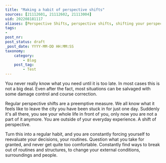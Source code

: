 ```yaml
---
title: "Making a habit of perspective shifts"
sources: [21112601, 21112602, 21113004]
uid: 202208181117
aliases: [Perspective Shifts, perspective shifts, shifting your perspective]
tags:
-
post_nr:
post_status: draft
_post_date: YYYY-MM-DD HH:MM:SS
taxonomy:
    category:
        - Blog
    post_tag:
        - Test
---
```


You never really know what you need until it is too late. In most cases this is not a big deal. Even after the fact, most situations can be salvaged with some damage control and course correction.

Regular perspective shifts are a preemptive measure. We all know what it feels like to leave the city you have been stuck in for just one day. Suddenly it's all there, you see your whole life in front of you, only now you are not a part of it anymore. You are outside of your everyday experience. A shift of perspective.

Turn this into a regular habit, and you are constantly forcing yourself to reevaluate your decisions, your routines. Question what you take for granted, and never get quite too comfortable. Constantly find ways to break out of routines and structures, to change your external conditions, surroundings and people.